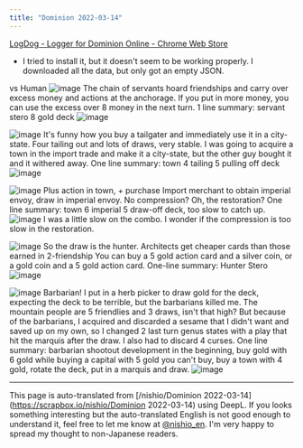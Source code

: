 ```yaml
---
title: "Dominion 2022-03-14"
---
```


[LogDog - Logger for Dominion Online - Chrome Web Store](https://chrome.google.com/webstore/detail/logdog-logger-for-dominio/ghcfiomipllgpdpifodecegjoljheinf?hl=ja-)
- I tried to install it, but it doesn't seem to be working properly. I downloaded all the data, but only got an empty JSON.

vs Human
![image](https://gyazo.com/919f6dd485a61f3dfa3700f279b81722/thumb/1000)
The chain of servants hoard friendships and carry over excess money and actions at the anchorage. If you put in more money, you can use the excess over 8 money in the next turn.
1 line summary: servant stero 8 gold deck
![image](https://gyazo.com/8a520eb508fca4653ee2591e7db3c7c8/thumb/1000)

![image](https://gyazo.com/3135f11cb16ebc84d0839e84fcb2b145/thumb/1000)
It's funny how you buy a tailgater and immediately use it in a city-state.
Four tailing out and lots of draws, very stable.
I was going to acquire a town in the import trade and make it a city-state, but the other guy bought it and it withered away.
One line summary: town 4 tailing 5 pulling off deck
![image](https://gyazo.com/f37857c3dc1222ed16f6914cb1c1e556/thumb/1000)

![image](https://gyazo.com/1701730a58df24364fcf4b2fa213ecc0/thumb/1000)
Plus action in town, + purchase
Import merchant to obtain imperial envoy, draw in imperial envoy.
No compression? Oh, the restoration?
One line summary: town 6 imperial 5 draw-off deck, too slow to catch up.
![image](https://gyazo.com/fb6b07312a5ac3015447f4ea3acf24fe/thumb/1000)
I was a little slow on the combo.
I wonder if the compression is too slow in the restoration.

![image](https://gyazo.com/02ac9b8ffebe1c284585d7c501c6ca6b/thumb/1000)
So the draw is the hunter.
Architects get cheaper cards than those earned in 2-friendship
You can buy a 5 gold action card and a silver coin, or a gold coin and a 5 gold action card.
One-line summary: Hunter Stero
![image](https://gyazo.com/04cb26f831cd7cb682ba4074207d9843/thumb/1000)

![image](https://gyazo.com/0c101ae0f6eb3d508b71687abe06fd45/thumb/1000)
Barbarian!
I put in a herb picker to draw gold for the deck, expecting the deck to be terrible, but the barbarians killed me.
The mountain people are 5 friendlies and 3 draws, isn't that high? But because of the barbarians, I acquired and discarded a sesame that I didn't want and saved up on my own, so I changed 2 last turn genus states with a play that hit the marquis after the draw. I also had to discard 4 curses.
One line summary: barbarian shootout development in the beginning, buy gold with 6 gold while buying a capital with 5 gold you can't buy, buy a town with 4 gold, rotate the deck, put in a marquis and draw.
![image](https://gyazo.com/18e7de6195c2d27529fb4c8549396fe7/thumb/1000)




---
This page is auto-translated from [/nishio/Dominion 2022-03-14](https://scrapbox.io/nishio/Dominion 2022-03-14) using DeepL. If you looks something interesting but the auto-translated English is not good enough to understand it, feel free to let me know at [@nishio_en](https://twitter.com/nishio_en). I'm very happy to spread my thought to non-Japanese readers.